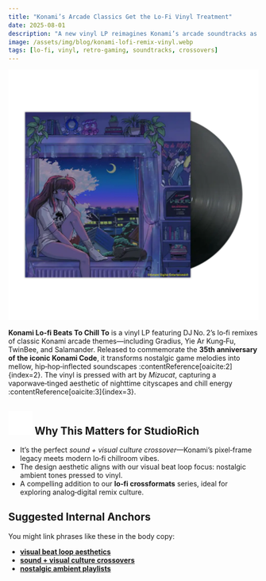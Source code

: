 ```yaml
---
title: "Konami’s Arcade Classics Get the Lo‑Fi Vinyl Treatment"
date: 2025-08-01
description: "A new vinyl LP reimagines Konami’s arcade soundtracks as lo‑fi chill remixes — nostalgia pressed to wax."
image: /assets/img/blog/konami-lofi-remix-vinyl.webp
tags: [lo‑fi, vinyl, retro‑gaming, soundtracks, crossovers]
---
```


![KONAMI Lo‑fi Beats To Chill To LP](/assets/img/blog/konami-lofi-remix-vinyl.webp)

**Konami Lo‑fi Beats To Chill To** is a vinyl LP featuring DJ No. 2’s lo‑fi remixes of classic Konami arcade themes—including Gradius, Yie Ar Kung‑Fu, TwinBee, and Salamander. Released to commemorate the **35th anniversary of the iconic Konami Code**, it transforms nostalgic game melodies into mellow, hip‑hop‑inflected soundscapes :contentReference[oaicite:2]{index=2}. The vinyl is pressed with art by _Mizucat_, capturing a vaporwave‑tinged aesthetic of nighttime cityscapes and chill energy :contentReference[oaicite:3]{index=3}.

## <img src="/assets/ui/headphones.svg" alt="Headphones icon" class="icon-sm" /> Why This Matters for StudioRich

- It’s the perfect _sound + visual culture crossover_—Konami’s pixel‑frame legacy meets modern lo‑fi chillroom vibes.
- The design aesthetic aligns with our visual beat loop focus: nostalgic ambient tones pressed to vinyl.
- A compelling addition to our **lo‑fi crossformats** series, ideal for exploring analog‑digital remix culture.

## Suggested Internal Anchors

You might link phrases like these in the body copy:

- **[visual beat loop aesthetics](/tag/visual-beat-loop/)**
- **[sound + visual culture crossovers](/tag/crossovers/)**
- **[nostalgic ambient playlists](/tag/nostalgic/)**
